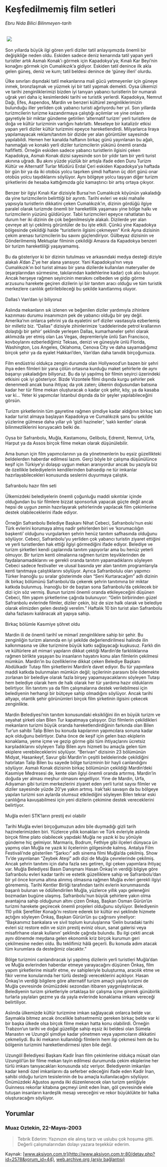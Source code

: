 # Keşfedilmemiş film setleri

*Ebru Nida Bilici Bilinmeyen-tarih*

<div>
 <font>
  <img border="0" height="1" src="/web/20030704153305im_/http://www.aksiyon.com.tr/images/blank.gif"/>
 </font>
 <font class="content">
  <p>
   <img border="0" hspace="5" src="http://web.archive.org/web/20030704153305im_/http://www.aksiyon.com.tr/resim/441/22.jpg" vspace="5"/>
  </p>
 </font>
 <font class="content">
  Son yıllarda büyük ilgi gören yerli diziler tatil anlayışımızda önemli bir değişikliğe neden oldu. Eskiden sadece deniz kenarında tatil yapan yerli turistler artık Asmalı Konak’ı görmek için Kapadokya’ya; Kınalı Kar Beyi’nin konağını görmek için Cumalıkızık’a gidiyor. Eskiden tatil denince ilk akla gelen güneş, deniz ve kum; tatil beldesi denince de ‘güney illeri’ olurdu.
 </font>
 <p>
  <font class="content">
   Ülke sınırları dışındaki tatil mekanlarına mali gücü yetmeyenler için güneye inmek, bronzlaşmak ve yüzmek iyi bir tatil yapmak demekti. Oysa ülkemizi ve tarihi zenginliklerimizi bizden iyi tanıyan yabancı turistlerin bir numaralı uğrak yeri daha iç kesimlerdeki tarihi ve turistik yerlerdi. Kapadokya, Nemrut Dağı, Efes, Aspendos, Mardin ve benzeri kültürel zenginliklerimizin bulunduğu iller yerliden çok yabancı turisti ağırlıyordu her yıl. Son yıllarda turizmcilerin turizme kazandırmaya çalıştığı açılımlar ve yine onların gayretiyle bir miktar gündeme getirilen ‘alternatif turizm’ yerli turistlere de doğa ve kültür turizminin varlığını hatırlattı. Meseleye bir katalizör etkisi yapan yerli diziler kültür turizmini epeyce hareketlendirdi. Milyarlarca liraya yapılamayacak reklam/tanıtım bir dizide yer alan görüntüler sayesinde yapılabildi. Hemen her kanalda haftanın birkaç günü yayınlanan bu ağalı, hanımağalı ve konaklı yerli diziler turizmcilerin yükünü önemli oranda hafifletti. Örneğin eskiden sadece yabancı turistlerin ilgisini çeken Kapadokya, Asmalı Konak dizisi sayesinde son bir yıldır tam bir yerli turist akınına uğradı. Bu akını yüzde yüzlük bir artışla ifade eden Duru Turizm Kültür ve Alternatif Turlar Müdürü Erdal Çeri eskiden Kapadokya’ya haftada bir gün bir ya da iki otobüs yolcu taşırken şimdi haftanın üç dört günü onar otobüs yolcu taşıdıklarını söylüyor. Aynı bölgeye yolcu taşıyan diğer turizm şirketlerini de hesaba kattığımızda göz kamaştırıcı bir artış ortaya çıkıyor.
   <br/>
   <br/>
   Benzer bir ilgiyi Kınalı Kar dizisiyle Bursa’nın Cumalıkızık köyünün yakaladığı da yine turizmcilerin belirttiği bir ayrıntı. Tarihi evleri ve eski mahalle yapısıyla turistlerin dikkatini çeken Cumalıkızık’ın, dizinin gördüğü ilgiye paralel olarak turizmde önemli bir hareketlilik yaşaması yine bölge halkı ve turizmcilerin yüzünü güldürüyor. Tabii turizmcileri epeyce rahatlatan bu durum her iki dizinin de çok beğenilmesiyle alakalı. Dizilerde yer alan çevreye ait iyi çekilmiş görüntüler de bu işte etkili. Çünkü yine Kapadokya bölgesinde çekildiği halde “turistlerin ilgisini çekmeyen” Kırık Ayna dizisinin çekim arenası turizmcilerin bu savını güçlendiriyor. Gülbeyaz dizisinin ve Gönderilmemiş Mektuplar filminin çekildiği Amasra da Kapadokya benzeri bir turizm hareketliliği yaşayamamış.
   <br/>
   <br/>
   Bu da gösteriyor ki bir dizinin tutulması ve arkasındaki medya desteği diziyle alakalı A’dan Z’ye her alana yansıyor. Yani Kapadokya’nın veya Cumalıkızık’ın bol turist alması bir yana dizilerde kullanılan materyaller de (eşarplarından sürmesine, takılarından kadehlerine kadar) çok alıcı buluyor. Ancak herşeye rağmen seyircinin merakını celbeden ve gidip görme arzusunu harekete geçiren dizilerin iyi bir tanıtım aracı olduğu ve tüm turistik merkezlere canlılık getirilebileceği bu şekilde kanıtlanmış oluyor.
   <br/>
   <br/>
   Dallas’ı Van’dan iyi biliyoruz
   <br/>
   <br/>
   Aslında mekanların sık izlenen ve beğenilen diziler yardımıyla zihinlere kazınması durumu insanımızın pek de yabancı olduğu bir şey değil. Amerika’nın onlarca şehrini ya da eyaletini sırf diziler vasıtasıyla ezberlemiş bir milletiz biz. “Dallas” dizisiyle zihinlerimize ‘caddelerinde petrol krallarının dolaştığı bir şehir’ şeklinde yerleşen Dallas, kumarhaneler şehri olarak aklımızda yer etmiş olan Las Vegas, depremleriyle ünlü San Francisco, kovboylarını ezberlediğimiz Teksas, denizi ve güneşiyle ünlü Florida, Washington, Los Angeles, Oklahoma, Cenova City ve daha sayamadığımız birçok şehir ya da eyalet Hakkari’den, Van’dan daha tanıdık birçoğumuza.
   <br/>
   <br/>
   Film endüstrisi oldukça zengin durumda olan Hollywood’un bazen bir şehri ihya eden filmleri bir yana çölün ortasına kurduğu maket şehirlerle de aynı başarıyı yakaladığını biliyoruz. Bu da iyi yapılmış bir filmin seyirci üzerindeki etkisini çok iyi gösteriyor. Bizde Vizontele filmi dışında kurgu şehirler pek denenmedi ancak buna ihtiyaç da yok zaten; ülkenin doğusundan batısına kadar her tür filme mekan oluşturacak o kadar çok şehir, köy, ya da kasaba var ki... Yeter ki yapımcılar İstanbul dışında da bir şeyler yapılabileceğini görsün.
   <br/>
   <br/>
   Turizm şirketlerinin tüm gayretine rağmen şimdiye kadar aldığının birkaç katı kadar turist almaya başlayan Kapadokya ve Cumalıkızık şans bu şekilde yüzlerine gülmese daha yıllar yılı ’gizli hazineler’, ‘saklı kentler’ olarak bilinmezliklerini koruyacaktı belki de.
   <br/>
   <br/>
   Oysa bir Safranbolu, Muğla, Kastamonu, Gelibolu, Edremit, Nemrut, Urfa, Harput ya da Assos birçok filme mekan olarak düşünülebilir.
   <br/>
   <br/>
   Ama bunun için film yapımcılarının ya da yönetmenlerin bu eşsiz güzellikteki beldelerden haberdar edilmesi lazım. Gerçi böyle bir çalışma düşünülünce keşif için Türkiye’yi dolaşıp uygun mekan aranıyordur ancak bu yazıyla biz de özellikle belediyelerin kendilerinden bahsedip ne tür imkanlar hazırlayabilecekleri konusunda seslerini duyurmaya çalıştık.
   <br/>
   <br/>
   Safranbolu hazır film seti
   <br/>
   <br/>
   Ülkemizdeki belediyelerin önemli çoğunluğu maddi sıkıntılar içinde olduğundan bu tür filmlere bizzat sponsorluk yapacak güçte değil ancak hepsi de uygun zemin hazırlayarak şehirlerinde yapılacak film çekimlerine destek olabileceklerini ifade ediyor.
   <br/>
   <br/>
   Örneğin Safranbolu Belediye Başkanı Nihat Cebeci, Safranbolu’nun eski Türk evlerini korumaya almış nadir şehirlerden biri ve ‘korumacılığın başkenti’ olduğunu vurgularken şehrin henüz tanıtım safhasında olduğunu söylüyor. Cebeci, Safranbolu’yu yerliden çok yabancı turistin ziyaret ettiğini ve yerli turistlerden hak ettiği ilgiyi görmediğini ifade ediyor. Belediye ve turizm şirketleri kendi çaplarında tanıtım yapıyorlar ama bu henüz yeterli olmuyor. Bir turizm kenti olmalarına rağmen turizm teşviklerinden de faydalanamadıklarını ve gerekli oranda tanıtım yapamadıklarını söyleyen Cebeci sadece festivaller ve ulusal basında yer alan tanıtım programlarıyla kenti tanıtmaya çalıştıklarını söylüyor. Ayrıca Safranbolulu olan yapımcı Türker İnanoğlu şu sıralar gösterimde olan “Seni Kurtaracağım” adlı dizinin ilk birkaç bölümünü Safranbolu’da çekerek şehrin tanıtımına bir miktar katkıda bulunmuş. İnanoğlu bir de baştan sona Safranbolu’da çekilecek bir dizi için söz vermiş. Bunun turizmi önemli oranda etkileyeceğini düşünen Cebeci, film yapım şirketlerine çağrıda bulunuyor: “Gelin birbirinden güzel Safranbolu evlerinde filmler, diziler çekin, biz de size halk olarak ve belediye olarak elimizden gelen desteği verelim.” Haftalık 10 bin turist alan Safranbolu daha fazlasını kaldıracak alt yapıya sahip.
   <br/>
   <br/>
   Birkaç bölümle Kasımiye şöhret oldu
   <br/>
   <br/>
   Mardin ili de önemli tarihî ve mimarî zenginliklere sahip bir şehir. Bu zenginliğin turizm alanında en iyi şekilde değerlendirilmesi halinde ilin kalkınmasına ve ülke turizmine büyük katkı sağlayacağı kuşkusuz. Farklı din ve kültürlere ait mimari yapıların dikkat çektiği Mardin’de farklılıklarına rağmen birlikte yaşayan bu insanların hayatını konu alan filmlerin çekilmesi mümkün. Mardin’in bu özelliklerine dikkat çeken Belediye Başkanı Abdülkadir Tutaşı film şirketlerini Mardin’e davet ediyor. Bu tür yapımlara maddi katkıda bulunmaları mümkün değil; işçilerinin parasını bile ödemekte zorlanan bir belediye olarak fazla birşey yapamayacaklarını söyleyen Tutaşı hem belediye olarak hem de halk olarak her tür yardıma hazır olduklarını belirtiyor. İlin tanıtımı ya da film çalışmalarına destek verilebilmesi için belediyenin herhangi bir bütçeye sahip olmadığını söylüyor. Ancak tarihi altyapı, otantik şehir görünümleri birçok film şirketinin ilgisini çekecek zenginlikte.
   <br/>
   <br/>
   Mardin Belediyesi’nin tanıtım konusundaki eksikliğini ilin en büyük turizm ve seyahat şirketi olan Bilen Tur kapatmaya çalışıyor. Dizi filmlerin çekildikleri mekanların turizmi büyük oranda hareketlendirdiğinin farkında olan Bilen Tur’un sahibi Talip Bilen bu konuda kapılarının yapımcılara sonuna kadar açık olduğunu belirtiyor. Daha önce de keşif için gelen bazı ekiplerin konaklama, yeme içme ve gezip görme gibi tüm ihtiyaçlarını ücretsiz karşıladıklarını söyleyen Talip Bilen aynı hizmeti bu amaçla gelen tüm ekiplere verebileceklerini söylüyor. “Berivan” dizisinin 23 bölümünün Midyat, Hasankeyf, Savur gibi Mardin’in çeşitli beldelerinde çekildiğini hatırlatan Talip Bilen bu sayede bölge turizminin bir hayli canlandığını söylüyor. Asmalı Konak dizisinin birkaç bölümünün çekildiği Mardin’deki Kasımiye Medresesi de, kente olan ilgiyi önemli oranda artırmış. Mardin’in doğuda yer alması meşhur olmasını engelliyor. Yine de Mardin, Urfa, Adıyaman gibi turizm merkezlerini ziyaret eden yerli turist sayısı filmler ve diziler sayesinde yüzde 20’ye yakın artmış. Irak’taki savaşın da bu bölgeye yapılan turizmi son aylarda olumsuz etkilediğini söyleyen Bilen tekrar eski canlılığına kavuşabilmesi için yeni dizilerin çekimine destek vereceklerini belirtiyor.
   <br/>
   <br/>
   Muğla evleri STK’ların prestij evi olabilir
   <br/>
   <br/>
   Tarihi Muğla evleri birçoğumuzun adını bile duymadığı gizli tarih hazinelerimizden biri. Yüzlerce yıllık konakları ve Türk evleriyle aslında birçok filme plato olabilecek yapıdaki Muğla ne yazık ki bu yönüyle gündeme hiç gelmiyor. Marmaris, Bodrum, Fethiye gibi ilçeleri dünyaca ün yapmış olan Muğla ne yazık ki ilçelerinin gölgesinde kalmış. Antalya Film Festivali’nde gösterilen “Şarkıcı” adlı sinema filmi Muğla’da çekilmiş. Show Tv’de yayınlanan “Zeybek Ateşi” adlı dizi de Muğla çevrelerinde çekilmiş. Ancak şehrin tanıtımı için daha fazla ses getiren, ilgi çeken yapımlara ihtiyaç var. Muğla Belediyesi Basın Danışmanı Hasan Önkaş’ın verdiği bilgiye göre Safranbolu evleri kadar tarihi ve estetik güzelliklere sahip ve Safranbolu’dan bir yıl önce koruma altına alınmış olmasına rağmen Muğla evleri gerekli ilgiyi görememiş. Tarihi Kentler Birliği tarafından tarihi evlerin korunmasında başarılı bulunan ve ödüllendirilen Muğla, yüzlerce yıllık yapı geleneğini bozmadan bugüne ulaşmış. Safranbolu’nun büyük şehirlere yakın olma avantajına sahip olduğunun altını çizen Önkaş, Başkan Osman Gürün’ün turizmi harekete geçirecek önemli projeleri olduğunu söylüyor. Belediyenin 110 yıllık Şerefliler Konağı’nı restore ederek bir kültür evi şeklinde hizmete açtığını söyleyen Önkaş, Başkan Gürün’ün şu çağrısını yineliyor: “Başkanımız bankalara ve sivil toplum kuruluşlarına ‘Gelin buradaki tarihi evleri siz restore edin ve sizin prestij eviniz olsun, sanat galerisi veya misafirhane olarak kullanın’ şeklinde çağrıda bulundu. Bu ilgi çekti ancak aynı dönemde meydana gelen ekonomik kriz birçok kurumun geri çekilmesine neden oldu. Bu teklifimiz hâlâ geçerli. Bu konuda adım atacak tüm kurumlara da desteğimiz olacaktır.”
   <br/>
   <br/>
   Bölge turizmini canlandıracak iyi yapılmış dizilerin yerli turistleri Muğla’dan ve Muğla evlerinden haberdar etmeye yarayacağını düşünen Önkaş, film yapım şirketlerine misafir etme, ev sahipleriyle buluşturma, aracılık etme ve fikir verme konularında her türlü desteği vereceklerini açıklıyor. Hasan Önkaş’ın verdiği bilgilere göre alternatif turizm amaçlı yayla turizmi de Muğla çevresinde önümüzdeki sezondan itibaren yaygınlaştırılacak. Belediyenin turizm şirketleriyle ortaklaşa bir çalışma içine girerek günübirlik turlarla yaylaları gezme ya da yayla evlerinde konaklama imkanı vereceği belirtiliyor.
   <br/>
   <br/>
   Aslında ülkemizde kültür turizmine imkan sağlayacak onlarca belde var. Saymakla bitmez ancak öncelikle bahsetmemiz gereken birkaç belde var ki bir başka ülkede olsa birçok filme mekan hatta konu olabilirdi. Örneğin Trabzon’un tarihi ve doğal güzelliğe sahip eşsiz iki beldesi olan Sümela Manastırı ve Uzungöl şimdiye kadar yönetmen veya yapımcıların dikkatini çekmeliydi. Bu iki mekanın kullanıldığı filmlerin hem ilgi çekmesi hem de bu bölgenin turizmini hareketlendirmesi işten bile değil.
   <br/>
   <br/>
   Uzungöl Belediyesi Başkanı Kadir İnan film çekimlerine oldukça müsait olan Uzungöl’ün bir filme mekan tayin edilmesi durumunda çekim ekiplerine her türlü imkanı tanıyacakları konusunda söz veriyor. Belediyenin imkanları kadar kendi özel imkanlarını da seferber edeceğini ifade eden Kadir İnan, sahibi olduğu turizm tesislerinin de bu amaçla kullanılacağını söylüyor. Önümüzdeki Ağustos ayında ilki düzenlenecek olan turizm şenliğiyle Guinness rekorlar kitabına geçmeyi ümit eden İnan, göl çevresinde elele tutuşan insanların kardeşlik mesajı vereceğini ve rekor büyüklükte bir halka oluşturacağını söylüyor.
  </font>
 </p>
</div>


## Yorumlar

### Muaz Oztekin, 22-Mayıs-2003
> Tebrik Ederim: 
> Yazınızın ele alınış tarzı ve uslubu çok hoşuma gitti. Değerli çalışmalarından dolayı yazara teşekkür ederim.

Kaynak: [www.aksiyon.com.tr](http://www.aksiyon.com.tr:80/detay.php?id=2578&yorum_id=44), [web.archive.org (arşiv bağlantısı)](http://web.archive.org/web/20030704153305/http://www.aksiyon.com.tr:80/detay.php?id=2578&yorum_id=44)
